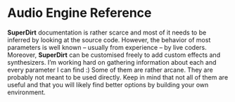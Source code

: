 # Audio Engine Reference

**SuperDirt** documentation is rather scarce and most of it needs to be inferred by looking at the source code. However, the behavior of most parameters is well known &#x2013; usually from experience &#x2013; by live coders. Moreover, **SuperDirt** can be customised freely to add custom effects and synthesizers. I&rsquo;m working hard on gathering information about each and every parameter I can find :) Some of them are rather arcane. They are probably not meant to be used directly. Keep in mind that not all of them are useful and that you will likely find better options by building your own environment.

